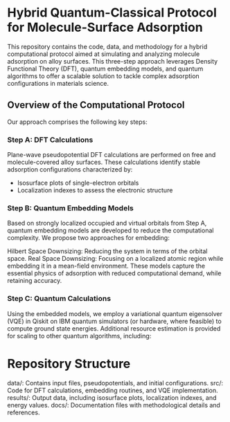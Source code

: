 # Hybrid Quantum-Classical Protocol for Molecule-Surface Adsorption

This repository contains the code, data, and methodology for a hybrid computational protocol aimed at simulating and analyzing molecule adsorption on alloy surfaces. This three-step approach leverages Density Functional Theory (DFT), quantum embedding models, and quantum algorithms to offer a scalable solution to tackle complex adsorption configurations in materials science.

## Overview of the Computational Protocol
Our approach comprises the following key steps:

### Step A: DFT Calculations
Plane-wave pseudopotential DFT calculations are performed on free and molecule-covered alloy surfaces. These calculations identify stable adsorption configurations characterized by:

- Isosurface plots of single-electron orbitals
- Localization indexes to assess the electronic structure
### Step B: Quantum Embedding Models
Based on strongly localized occupied and virtual orbitals from Step A, quantum embedding models are developed to reduce the computational complexity. We propose two approaches for embedding:

Hilbert Space Downsizing: Reducing the system in terms of the orbital space.
Real Space Downsizing: Focusing on a localized atomic region while embedding it in a mean-field environment.
These models capture the essential physics of adsorption with reduced computational demand, while retaining accuracy.

### Step C: Quantum Calculations
Using the embedded models, we employ a variational quantum eigensolver (VQE) in Qiskit on IBM quantum simulators (or hardware, where feasible) to compute ground state energies. Additional resource estimation is provided for scaling to other quantum algorithms, including:

# Repository Structure
data/: Contains input files, pseudopotentials, and initial configurations.
src/: Code for DFT calculations, embedding routines, and VQE implementation.
results/: Output data, including isosurface plots, localization indexes, and energy values.
docs/: Documentation files with methodological details and references.


